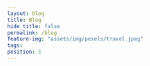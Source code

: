 ```yaml
---
layout: blog
title: Blog
hide_title: false
permalink: /blog
feature-img: "assets/img/pexels/travel.jpeg"
tags:
position: 1
---
```


 
